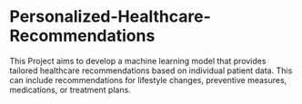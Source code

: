 # Personalized-Healthcare-Recommendations

This Project aims to develop a machine learning model that provides tailored healthcare recommendations based on individual patient data.
This can include recommendations for lifestyle changes, preventive measures, medications, or treatment plans.

